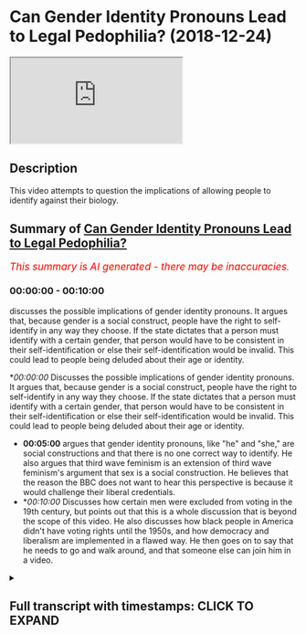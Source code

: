 # Can Gender Identity Pronouns Lead to Legal Pedophilia? (2018-12-24)

<iframe loading='lazy' src='https://www.youtube.com/embed/3fDe6Q972EI'></iframe>

## Description

This video attempts to question the implications of allowing people to identify against their biology.

## Summary of [Can Gender Identity Pronouns Lead to Legal Pedophilia?](https://www.youtube.com/watch?v=3fDe6Q972EI)


*<span style="color:red; font-size:125%">This summary is AI generated - there may be inaccuracies</span>. [](/)*

### <a onclick="modifyYTiframeseektime('0')">00:00:00</a> - <a onclick="modifyYTiframeseektime('600')">00:10:00</a>

 discusses the possible implications of gender identity pronouns. It argues that, because gender is a social construct, people have the right to self-identify in any way they choose. If the state dictates that a person must identify with a certain gender, that person would have to be consistent in their self-identification or else their self-identification would be invalid. This could lead to people being deluded about their age or identity.

**<a onclick="modifyYTiframeseektime('0')">00:00:00</a>* Discusses the possible implications of gender identity pronouns. It argues that, because gender is a social construct, people have the right to self-identify in any way they choose. If the state dictates that a person must identify with a certain gender, that person would have to be consistent in their self-identification or else their self-identification would be invalid. This could lead to people being deluded about their age or identity.
* **<a onclick="modifyYTiframeseektime('300')">00:05:00</a>** argues that gender identity pronouns, like "he" and "she," are social constructions and that there is no one correct way to identify. He also argues that third wave feminism is an extension of third wave feminism's argument that sex is a social construction. He believes that the reason the BBC does not want to hear this perspective is because it would challenge their liberal credentials.
* **<a onclick="modifyYTiframeseektime('600')">00:10:00</a>* Discusses how certain men were excluded from voting in the 19th century, but points out that this is a whole discussion that is beyond the scope of this video. He also discusses how black people in America didn't have voting rights until the 1950s, and how democracy and liberalism are implemented in a flawed way. He then goes on to say that he needs to go and walk around, and that someone else can join him in a video.

<details><summary><h2>Full transcript with timestamps: CLICK TO EXPAND</h2></summary>

<a onclick="modifyYTiframeseektime('0')">0:00:00</a> they're the same age right so if two 14  
<a onclick="modifyYTiframeseektime('1')">0:00:01</a> year olds in year nine  
<a onclick="modifyYTiframeseektime('3')">0:00:03</a> have sexual intercourse with each other  
<a onclick="modifyYTiframeseektime('4')">0:00:04</a> it's not seen as pedophilia but what if  
<a onclick="modifyYTiframeseektime('6')">0:00:06</a> now you have a year  
<a onclick="modifyYTiframeseektime('7')">0:00:07</a> 12 we are 13 like an 18 year old he  
<a onclick="modifyYTiframeseektime('10')">0:00:10</a> wants to identify as a 14 year old  
<a onclick="modifyYTiframeseektime('12')">0:00:12</a> comes into school has a 14 year old  
<a onclick="modifyYTiframeseektime('14')">0:00:14</a> girlfriend 13 year old no  
<a onclick="modifyYTiframeseektime('16')">0:00:16</a> now what but he's identified the  
<a onclick="modifyYTiframeseektime('17')">0:00:17</a> teachers have accepted the  
<a onclick="modifyYTiframeseektime('18')">0:00:18</a> identification  
<a onclick="modifyYTiframeseektime('20')">0:00:20</a> so to what extent now does is there a  
<a onclick="modifyYTiframeseektime('22')">0:00:22</a> tension between  
<a onclick="modifyYTiframeseektime('23')">0:00:23</a> the law of consent and the  
<a onclick="modifyYTiframeseektime('26')">0:00:26</a> self-identification of this person  
<a onclick="modifyYTiframeseektime('28')">0:00:28</a> so are you telling me now because this  
<a onclick="modifyYTiframeseektime('30')">0:00:30</a> is the implication of this  
<a onclick="modifyYTiframeseektime('31')">0:00:31</a> it's very important you're you're saying  
<a onclick="modifyYTiframeseektime('33')">0:00:33</a> because they would say no this is an  
<a onclick="modifyYTiframeseektime('34')">0:00:34</a> exception we're not going to allow him  
<a onclick="modifyYTiframeseektime('36')">0:00:36</a> to identify with a younger age  
<a onclick="modifyYTiframeseektime('37')">0:00:37</a> but if that's the case what you're  
<a onclick="modifyYTiframeseektime('39')">0:00:39</a> saying is that the state knows best how  
<a onclick="modifyYTiframeseektime('40')">0:00:40</a> to identify you  
<a onclick="modifyYTiframeseektime('42')">0:00:42</a> in a legal way but that defies the whole  
<a onclick="modifyYTiframeseektime('45')">0:00:45</a> reason  
<a onclick="modifyYTiframeseektime('46')">0:00:46</a> so what you're saying to me is i would i  
<a onclick="modifyYTiframeseektime('48')">0:00:48</a> would argue that  
<a onclick="modifyYTiframeseektime('49')">0:00:49</a> gender is okay because it doesn't have  
<a onclick="modifyYTiframeseektime('51')">0:00:51</a> any consequences on the economy  
<a onclick="modifyYTiframeseektime('53')">0:00:53</a> on the political or social environment  
<a onclick="modifyYTiframeseektime('55')">0:00:55</a> because it doesn't harm anyone  
<a onclick="modifyYTiframeseektime('57')">0:00:57</a> in sometimes it does  
<a onclick="modifyYTiframeseektime('60')">0:01:00</a> right right no yes yes exactly we talked  
<a onclick="modifyYTiframeseektime('62')">0:01:02</a> about we talked about that yeah  
<a onclick="modifyYTiframeseektime('64')">0:01:04</a> no no 100 but then in the case of but  
<a onclick="modifyYTiframeseektime('66')">0:01:06</a> then in the case of age where you see  
<a onclick="modifyYTiframeseektime('68')">0:01:08</a> okay pedophilia this is that  
<a onclick="modifyYTiframeseektime('69')">0:01:09</a> child's rights disabled can i can i  
<a onclick="modifyYTiframeseektime('72')">0:01:12</a> identify as a disabled person if i'm not  
<a onclick="modifyYTiframeseektime('73')">0:01:13</a> disabled  
<a onclick="modifyYTiframeseektime('74')">0:01:14</a> am i entitled to disability living  
<a onclick="modifyYTiframeseektime('75')">0:01:15</a> allowance yeah exactly  
<a onclick="modifyYTiframeseektime('77')">0:01:17</a> no honestly i mean where does it end  
<a onclick="modifyYTiframeseektime('79')">0:01:19</a> because if i say i'm disabled the doctor  
<a onclick="modifyYTiframeseektime('81')">0:01:21</a> says no you're not disabled  
<a onclick="modifyYTiframeseektime('82')">0:01:22</a> but the doctor has given me a biological  
<a onclick="modifyYTiframeseektime('84')">0:01:24</a> rendering he's given me a scientific  
<a onclick="modifyYTiframeseektime('87')">0:01:27</a> conclusion but i'm a postmodernist i  
<a onclick="modifyYTiframeseektime('89')">0:01:29</a> don't believe in science to this extent  
<a onclick="modifyYTiframeseektime('91')">0:01:31</a> i believe my post-modernistic  
<a onclick="modifyYTiframeseektime('93')">0:01:33</a> identification of myself supersedes your  
<a onclick="modifyYTiframeseektime('95')">0:01:35</a> biological determinism  
<a onclick="modifyYTiframeseektime('97')">0:01:37</a> therefore i want to identify you know  
<a onclick="modifyYTiframeseektime('99')">0:01:39</a> what i'm trying to say as what  
<a onclick="modifyYTiframeseektime('100')">0:01:40</a> as disabled i'm blind give me a give me  
<a onclick="modifyYTiframeseektime('104')">0:01:44</a> a  
<a onclick="modifyYTiframeseektime('104')">0:01:44</a> multiplicity vehicle give me 300 400  
<a onclick="modifyYTiframeseektime('106')">0:01:46</a> pounds a month  
<a onclick="modifyYTiframeseektime('107')">0:01:47</a> please because i'm blind or i'm i'm  
<a onclick="modifyYTiframeseektime('110')">0:01:50</a> you know whatever it may be and so on  
<a onclick="modifyYTiframeseektime('112')">0:01:52</a> right so where does it end because  
<a onclick="modifyYTiframeseektime('114')">0:01:54</a> if the state starts saying no you can't  
<a onclick="modifyYTiframeseektime('115')">0:01:55</a> identify as disabled because you require  
<a onclick="modifyYTiframeseektime('118')">0:01:58</a> biological scientific evidence for that  
<a onclick="modifyYTiframeseektime('121')">0:02:01</a> you can't identify as 14.  
<a onclick="modifyYTiframeseektime('123')">0:02:03</a> because you require biological side then  
<a onclick="modifyYTiframeseektime('124')">0:02:04</a> there's a contradiction because you  
<a onclick="modifyYTiframeseektime('125')">0:02:05</a> can't say that  
<a onclick="modifyYTiframeseektime('126')">0:02:06</a> but then you can say you can identify  
<a onclick="modifyYTiframeseektime('128')">0:02:08</a> with a man because we disregard the  
<a onclick="modifyYTiframeseektime('129')">0:02:09</a> biology there  
<a onclick="modifyYTiframeseektime('131')">0:02:11</a> so if it's x yeah if it's x y  
<a onclick="modifyYTiframeseektime('134')">0:02:14</a> it's x y that's science right  
<a onclick="modifyYTiframeseektime('137')">0:02:17</a> if it's x y it's x y if it's x y it's  
<a onclick="modifyYTiframeseektime('140')">0:02:20</a> gonna invite us now  
<a onclick="modifyYTiframeseektime('141')">0:02:21</a> no no tell me what he already did  
<a onclick="modifyYTiframeseektime('145')">0:02:25</a> right if it's x y it's x y if it's x x  
<a onclick="modifyYTiframeseektime('149')">0:02:29</a> it's x x  
<a onclick="modifyYTiframeseektime('150')">0:02:30</a> that's that's a chromosome you can't  
<a onclick="modifyYTiframeseektime('152')">0:02:32</a> change that's biologically determined  
<a onclick="modifyYTiframeseektime('154')">0:02:34</a> but but how comes that can be changed  
<a onclick="modifyYTiframeseektime('156')">0:02:36</a> and manipulated and  
<a onclick="modifyYTiframeseektime('157')">0:02:37</a> identification of the self can be  
<a onclick="modifyYTiframeseektime('160')">0:02:40</a> superseded in that kind of instance but  
<a onclick="modifyYTiframeseektime('161')">0:02:41</a> when it comes to age and disability and  
<a onclick="modifyYTiframeseektime('163')">0:02:43</a> race in some cases some would argue  
<a onclick="modifyYTiframeseektime('164')">0:02:44</a> that's not the case that's why the left  
<a onclick="modifyYTiframeseektime('166')">0:02:46</a> wing  
<a onclick="modifyYTiframeseektime('167')">0:02:47</a> postmodernist has to really reassess  
<a onclick="modifyYTiframeseektime('169')">0:02:49</a> their on  
<a onclick="modifyYTiframeseektime('170')">0:02:50</a> ontology really well some people say  
<a onclick="modifyYTiframeseektime('172')">0:02:52</a> that they are doing it  
<a onclick="modifyYTiframeseektime('173')">0:02:53</a> with an end thing to actually try and  
<a onclick="modifyYTiframeseektime('176')">0:02:56</a> help promote  
<a onclick="modifyYTiframeseektime('177')">0:02:57</a> like you said pedosexuals they call  
<a onclick="modifyYTiframeseektime('179')">0:02:59</a> themselves pedosexuals they're trying  
<a onclick="modifyYTiframeseektime('181')">0:03:01</a> again  
<a onclick="modifyYTiframeseektime('181')">0:03:01</a> they're trying to yeah they're trying to  
<a onclick="modifyYTiframeseektime('183')">0:03:03</a> latch themselves on to the lgbt movement  
<a onclick="modifyYTiframeseektime('186')">0:03:06</a> so they can be the p  
<a onclick="modifyYTiframeseektime('187')">0:03:07</a> on the end and they've got themselves  
<a onclick="modifyYTiframeseektime('190')">0:03:10</a> an attractive person or something you're  
<a onclick="modifyYTiframeseektime('194')">0:03:14</a> trying to make it a normal thing  
<a onclick="modifyYTiframeseektime('196')">0:03:16</a> yes  
<a onclick="modifyYTiframeseektime('201')">0:03:21</a> and the problem is that the state itself  
<a onclick="modifyYTiframeseektime('203')">0:03:23</a> doesn't have any rigid biological way of  
<a onclick="modifyYTiframeseektime('206')">0:03:26</a> deter  
<a onclick="modifyYTiframeseektime('206')">0:03:26</a> of defining a child it doesn't have that  
<a onclick="modifyYTiframeseektime('208')">0:03:28</a> and different states have different  
<a onclick="modifyYTiframeseektime('210')">0:03:30</a> uh identifications it's true but the  
<a onclick="modifyYTiframeseektime('213')">0:03:33</a> point is  
<a onclick="modifyYTiframeseektime('213')">0:03:33</a> if it has set something in this case  
<a onclick="modifyYTiframeseektime('215')">0:03:35</a> it's the age of 16 yeah  
<a onclick="modifyYTiframeseektime('217')">0:03:37</a> if that's the arbitrary subjective but  
<a onclick="modifyYTiframeseektime('219')">0:03:39</a> it's a social  
<a onclick="modifyYTiframeseektime('220')">0:03:40</a> legalistic thing but they've put it 16  
<a onclick="modifyYTiframeseektime('222')">0:03:42</a> is the age of consent  
<a onclick="modifyYTiframeseektime('224')">0:03:44</a> then it has to be consistent and now if  
<a onclick="modifyYTiframeseektime('226')">0:03:46</a> you also say you have a free right to  
<a onclick="modifyYTiframeseektime('228')">0:03:48</a> identify yourself  
<a onclick="modifyYTiframeseektime('229')">0:03:49</a> then surely that could not mean that  
<a onclick="modifyYTiframeseektime('231')">0:03:51</a> there are any exceptions whatsoever  
<a onclick="modifyYTiframeseektime('232')">0:03:52</a> because that will  
<a onclick="modifyYTiframeseektime('233')">0:03:53</a> that will actually uh it defeats the  
<a onclick="modifyYTiframeseektime('236')">0:03:56</a> purpose of self-identification with  
<a onclick="modifyYTiframeseektime('238')">0:03:58</a> whatever you want  
<a onclick="modifyYTiframeseektime('239')">0:03:59</a> so if i'm a 16 year old that wants to  
<a onclick="modifyYTiframeseektime('240')">0:04:00</a> identify with 15 14 13 12.  
<a onclick="modifyYTiframeseektime('244')">0:04:04</a> yeah then i can do i should be able to  
<a onclick="modifyYTiframeseektime('245')">0:04:05</a> do that i agree  
<a onclick="modifyYTiframeseektime('248')">0:04:08</a> with that transphobe now probably no no  
<a onclick="modifyYTiframeseektime('251')">0:04:11</a> no  
<a onclick="modifyYTiframeseektime('251')">0:04:11</a> but you know i agree with  
<a onclick="modifyYTiframeseektime('255')">0:04:15</a> what you're saying where is it going to  
<a onclick="modifyYTiframeseektime('256')">0:04:16</a> end where where can it  
<a onclick="modifyYTiframeseektime('258')">0:04:18</a> it's just it would just like beat itself  
<a onclick="modifyYTiframeseektime('261')">0:04:21</a> up this  
<a onclick="modifyYTiframeseektime('262')">0:04:22</a> little oh 100 i absolutely agree with  
<a onclick="modifyYTiframeseektime('264')">0:04:24</a> that phrase because  
<a onclick="modifyYTiframeseektime('265')">0:04:25</a> it will eat itself up the reason why  
<a onclick="modifyYTiframeseektime('267')">0:04:27</a> itself up is because human beings  
<a onclick="modifyYTiframeseektime('269')">0:04:29</a> require certainty  
<a onclick="modifyYTiframeseektime('270')">0:04:30</a> that's one of the the things that human  
<a onclick="modifyYTiframeseektime('272')">0:04:32</a> being and language provides a kind of  
<a onclick="modifyYTiframeseektime('274')">0:04:34</a> communicative or it fulfills of  
<a onclick="modifyYTiframeseektime('276')">0:04:36</a> communicative functionality right  
<a onclick="modifyYTiframeseektime('278')">0:04:38</a> and if you take that communicative  
<a onclick="modifyYTiframeseektime('280')">0:04:40</a> functionality out of language then  
<a onclick="modifyYTiframeseektime('282')">0:04:42</a> language becomes  
<a onclick="modifyYTiframeseektime('282')">0:04:42</a> worthless so if you can have i mean  
<a onclick="modifyYTiframeseektime('286')">0:04:46</a> these people are literally  
<a onclick="modifyYTiframeseektime('287')">0:04:47</a> living a life of delusion a lot of them  
<a onclick="modifyYTiframeseektime('290')">0:04:50</a> are  
<a onclick="modifyYTiframeseektime('290')">0:04:50</a> deluded because what is deluding a  
<a onclick="modifyYTiframeseektime('292')">0:04:52</a> delusion what is illusion  
<a onclick="modifyYTiframeseektime('294')">0:04:54</a> if someone says i'm i'm 55 years old but  
<a onclick="modifyYTiframeseektime('296')">0:04:56</a> actually i'm  
<a onclick="modifyYTiframeseektime('297')">0:04:57</a> 17. or i'm actually i'm 15.  
<a onclick="modifyYTiframeseektime('301')">0:05:01</a> isn't that delusion yeah well i can't so  
<a onclick="modifyYTiframeseektime('303')">0:05:03</a> often say i'm 50 going on 17 but that's  
<a onclick="modifyYTiframeseektime('305')">0:05:05</a> just because i feel like i'm young  
<a onclick="modifyYTiframeseektime('316')">0:05:16</a> anyways i hope that's clear i mean we  
<a onclick="modifyYTiframeseektime('319')">0:05:19</a> don't want to  
<a onclick="modifyYTiframeseektime('320')">0:05:20</a> but we agree on this one yeah  
<a onclick="modifyYTiframeseektime('327')">0:05:27</a> and doctors they're able to manipulate  
<a onclick="modifyYTiframeseektime('330')">0:05:30</a> much more within you know i don't know  
<a onclick="modifyYTiframeseektime('332')">0:05:32</a> the human anatomy so who knows where  
<a onclick="modifyYTiframeseektime('334')">0:05:34</a> we're going to be what we're going to be  
<a onclick="modifyYTiframeseektime('336')">0:05:36</a> medically what we're going to medically  
<a onclick="modifyYTiframeseektime('337')">0:05:37</a> become genetically  
<a onclick="modifyYTiframeseektime('339')">0:05:39</a> in the future so maybe a new pronoun  
<a onclick="modifyYTiframeseektime('341')">0:05:41</a> that are going to need to be developed  
<a onclick="modifyYTiframeseektime('342')">0:05:42</a> you know for people for what we're going  
<a onclick="modifyYTiframeseektime('344')">0:05:44</a> to become you know maybe people will be  
<a onclick="modifyYTiframeseektime('346')">0:05:46</a> absolutely androgynous this is where  
<a onclick="modifyYTiframeseektime('349')">0:05:49</a> they're looking to go  
<a onclick="modifyYTiframeseektime('350')">0:05:50</a> as well i think this is uh do you know  
<a onclick="modifyYTiframeseektime('351')">0:05:51</a> what is the sympnomatic of  
<a onclick="modifyYTiframeseektime('353')">0:05:53</a> this whole gender thing is an extension  
<a onclick="modifyYTiframeseektime('355')">0:05:55</a> of third wave feminism  
<a onclick="modifyYTiframeseektime('357')">0:05:57</a> okay now third wave feminism differs in  
<a onclick="modifyYTiframeseektime('359')">0:05:59</a> complexion  
<a onclick="modifyYTiframeseektime('361')">0:06:01</a> and intellectual argumentation from  
<a onclick="modifyYTiframeseektime('363')">0:06:03</a> second wave feminism  
<a onclick="modifyYTiframeseektime('364')">0:06:04</a> and so much as a lot of third wave  
<a onclick="modifyYTiframeseektime('366')">0:06:06</a> feminists argued that  
<a onclick="modifyYTiframeseektime('368')">0:06:08</a> sex is a social construction now  
<a onclick="modifyYTiframeseektime('371')">0:06:11</a> secondly feminists like  
<a onclick="modifyYTiframeseektime('372')">0:06:12</a> de bavar etc argued that gender was a  
<a onclick="modifyYTiframeseektime('375')">0:06:15</a> social construction which is much easier  
<a onclick="modifyYTiframeseektime('377')">0:06:17</a> argumentation to make  
<a onclick="modifyYTiframeseektime('378')">0:06:18</a> but to argue that sex is dif once again  
<a onclick="modifyYTiframeseektime('381')">0:06:21</a> it defeats the purpose because  
<a onclick="modifyYTiframeseektime('383')">0:06:23</a> as many of i think judas butler is one  
<a onclick="modifyYTiframeseektime('385')">0:06:25</a> of them but many of other  
<a onclick="modifyYTiframeseektime('386')">0:06:26</a> third wave feminists say that the penis  
<a onclick="modifyYTiframeseektime('388')">0:06:28</a> is a social construction right  
<a onclick="modifyYTiframeseektime('389')">0:06:29</a> the vaginas so if that's the case if you  
<a onclick="modifyYTiframeseektime('391')">0:06:31</a> believe that sex is a social  
<a onclick="modifyYTiframeseektime('393')">0:06:33</a> construction  
<a onclick="modifyYTiframeseektime('394')">0:06:34</a> then where do we stop in our  
<a onclick="modifyYTiframeseektime('396')">0:06:36</a> understanding of things that social  
<a onclick="modifyYTiframeseektime('397')">0:06:37</a> constructions  
<a onclick="modifyYTiframeseektime('398')">0:06:38</a> are you going to say that sex is a  
<a onclick="modifyYTiframeseektime('399')">0:06:39</a> cultural race is a social construction  
<a onclick="modifyYTiframeseektime('401')">0:06:41</a> ethnicity and social construction  
<a onclick="modifyYTiframeseektime('402')">0:06:42</a> nationality is a social construction  
<a onclick="modifyYTiframeseektime('405')">0:06:45</a> social construction no  
<a onclick="modifyYTiframeseektime('406')">0:06:46</a> don't tell me that you can't do that  
<a onclick="modifyYTiframeseektime('408')">0:06:48</a> this is cherry  
<a onclick="modifyYTiframeseektime('411')">0:06:51</a> but you know you know the argument of  
<a onclick="modifyYTiframeseektime('412')">0:06:52</a> social construction is problematic on  
<a onclick="modifyYTiframeseektime('413')">0:06:53</a> two levels  
<a onclick="modifyYTiframeseektime('415')">0:06:55</a> number one let us agree for the sake of  
<a onclick="modifyYTiframeseektime('417')">0:06:57</a> argument that sex is a social  
<a onclick="modifyYTiframeseektime('418')">0:06:58</a> construction  
<a onclick="modifyYTiframeseektime('420')">0:07:00</a> or let's agree that masculinity is a  
<a onclick="modifyYTiframeseektime('422')">0:07:02</a> social construction right  
<a onclick="modifyYTiframeseektime('424')">0:07:04</a> now it's a genetic fallacy to say just  
<a onclick="modifyYTiframeseektime('425')">0:07:05</a> because something is a social  
<a onclick="modifyYTiframeseektime('427')">0:07:07</a> construction it means it's false  
<a onclick="modifyYTiframeseektime('428')">0:07:08</a> there are many social constructions  
<a onclick="modifyYTiframeseektime('430')">0:07:10</a> which are true right it doesn't mean  
<a onclick="modifyYTiframeseektime('432')">0:07:12</a> that because something is socially  
<a onclick="modifyYTiframeseektime('433')">0:07:13</a> constructed that's where the origin  
<a onclick="modifyYTiframeseektime('435')">0:07:15</a> of the idea is that must mean that the  
<a onclick="modifyYTiframeseektime('437')">0:07:17</a> idea is false that's a genetic fallacy  
<a onclick="modifyYTiframeseektime('439')">0:07:19</a> right  
<a onclick="modifyYTiframeseektime('440')">0:07:20</a> because just because something is social  
<a onclick="modifyYTiframeseektime('442')">0:07:22</a> it doesn't mean number one is completely  
<a onclick="modifyYTiframeseektime('444')">0:07:24</a> disparate with intuitive  
<a onclick="modifyYTiframeseektime('445')">0:07:25</a> intuitionism something could be a social  
<a onclick="modifyYTiframeseektime('447')">0:07:27</a> construction as a result of  
<a onclick="modifyYTiframeseektime('449')">0:07:29</a> a combined intuitive experience of  
<a onclick="modifyYTiframeseektime('451')">0:07:31</a> collective peoples in a given place  
<a onclick="modifyYTiframeseektime('453')">0:07:33</a> so in other words people feel something  
<a onclick="modifyYTiframeseektime('455')">0:07:35</a> naturally and then that natural  
<a onclick="modifyYTiframeseektime('457')">0:07:37</a> collection of  
<a onclick="modifyYTiframeseektime('458')">0:07:38</a> feelings subjective experiences combines  
<a onclick="modifyYTiframeseektime('461')">0:07:41</a> into what is then referred to as social  
<a onclick="modifyYTiframeseektime('462')">0:07:42</a> construction but even so you can say  
<a onclick="modifyYTiframeseektime('465')">0:07:45</a> that some things which are intuitive  
<a onclick="modifyYTiframeseektime('467')">0:07:47</a> might be problematic so someone might  
<a onclick="modifyYTiframeseektime('470')">0:07:50</a> have  
<a onclick="modifyYTiframeseektime('470')">0:07:50</a> uh aggressive aggressive urges which  
<a onclick="modifyYTiframeseektime('473')">0:07:53</a> might lead them to murder  
<a onclick="modifyYTiframeseektime('474')">0:07:54</a> now that's not a social construction but  
<a onclick="modifyYTiframeseektime('476')">0:07:56</a> according to society something which is  
<a onclick="modifyYTiframeseektime('478')">0:07:58</a> wrong  
<a onclick="modifyYTiframeseektime('478')">0:07:58</a> it could be in the way that they kill  
<a onclick="modifyYTiframeseektime('480')">0:08:00</a> people it could be an element of social  
<a onclick="modifyYTiframeseektime('482')">0:08:02</a> construction based around culture  
<a onclick="modifyYTiframeseektime('483')">0:08:03</a> yes in some sexuality uh you know a  
<a onclick="modifyYTiframeseektime('485')">0:08:05</a> woman dresses up in laundry where you  
<a onclick="modifyYTiframeseektime('487')">0:08:07</a> might find it attractive  
<a onclick="modifyYTiframeseektime('488')">0:08:08</a> another culture a man might find that  
<a onclick="modifyYTiframeseektime('489')">0:08:09</a> well that's disgusting why not  
<a onclick="modifyYTiframeseektime('492')">0:08:12</a> right so look the idea just because  
<a onclick="modifyYTiframeseektime('493')">0:08:13</a> something is a social construction  
<a onclick="modifyYTiframeseektime('494')">0:08:14</a> doesn't mean it's wrong number one  
<a onclick="modifyYTiframeseektime('495')">0:08:15</a> number two even  
<a onclick="modifyYTiframeseektime('496')">0:08:16</a> you can't prove that what that person is  
<a onclick="modifyYTiframeseektime('497')">0:08:17</a> saying is not social construction  
<a onclick="modifyYTiframeseektime('499')">0:08:19</a> so with a third word feminist what i  
<a onclick="modifyYTiframeseektime('501')">0:08:21</a> would ask is how do you know what you're  
<a onclick="modifyYTiframeseektime('503')">0:08:23</a> saying  
<a onclick="modifyYTiframeseektime('504')">0:08:24</a> is not a social construction how can you  
<a onclick="modifyYTiframeseektime('507')">0:08:27</a> prove that what you're saying is not a  
<a onclick="modifyYTiframeseektime('508')">0:08:28</a> social concern why does the bbc not want  
<a onclick="modifyYTiframeseektime('510')">0:08:30</a> to hear  
<a onclick="modifyYTiframeseektime('510')">0:08:30</a> like for example that they want to hear  
<a onclick="modifyYTiframeseektime('512')">0:08:32</a> maybe the third way feminist their  
<a onclick="modifyYTiframeseektime('513')">0:08:33</a> social construction but not other  
<a onclick="modifyYTiframeseektime('514')">0:08:34</a> people's  
<a onclick="modifyYTiframeseektime('515')">0:08:35</a> uh perspective of what a social  
<a onclick="modifyYTiframeseektime('518')">0:08:38</a> construction like yours you know  
<a onclick="modifyYTiframeseektime('519')">0:08:39</a> i think that the question the bbc is a  
<a onclick="modifyYTiframeseektime('521')">0:08:41</a> little bit more i mean  
<a onclick="modifyYTiframeseektime('522')">0:08:42</a> i don't know i can't comment on the bbc  
<a onclick="modifyYTiframeseektime('524')">0:08:44</a> because i haven't done a data analysis  
<a onclick="modifyYTiframeseektime('526')">0:08:46</a> right but i think that the the issue is  
<a onclick="modifyYTiframeseektime('529')">0:08:49</a> that there is a lot of mainstream  
<a onclick="modifyYTiframeseektime('532')">0:08:52</a> organizations want to prove their  
<a onclick="modifyYTiframeseektime('534')">0:08:54</a> liberal  
<a onclick="modifyYTiframeseektime('535')">0:08:55</a> credentials they want to prove that  
<a onclick="modifyYTiframeseektime('537')">0:08:57</a> they're as inclusive as possible as  
<a onclick="modifyYTiframeseektime('538')">0:08:58</a> tolerant as possible and so on  
<a onclick="modifyYTiframeseektime('540')">0:09:00</a> and that they are open to new ideas and  
<a onclick="modifyYTiframeseektime('542')">0:09:02</a> openness and these things  
<a onclick="modifyYTiframeseektime('544')">0:09:04</a> but what the argument we're making today  
<a onclick="modifyYTiframeseektime('546')">0:09:06</a> is that that has to have  
<a onclick="modifyYTiframeseektime('548')">0:09:08</a> parameters all right and if those  
<a onclick="modifyYTiframeseektime('550')">0:09:10</a> parameters are not  
<a onclick="modifyYTiframeseektime('551')">0:09:11</a> clearly defined then you're going to  
<a onclick="modifyYTiframeseektime('553')">0:09:13</a> find yourself in circular arguments  
<a onclick="modifyYTiframeseektime('555')">0:09:15</a> and you're never going to get to the  
<a onclick="modifyYTiframeseektime('556')">0:09:16</a> bottom of anything especially with  
<a onclick="modifyYTiframeseektime('558')">0:09:18</a> children they need  
<a onclick="modifyYTiframeseektime('559')">0:09:19</a> their children need like they need to  
<a onclick="modifyYTiframeseektime('561')">0:09:21</a> know like boundaries and different  
<a onclick="modifyYTiframeseektime('563')">0:09:23</a> things otherwise they're just going to  
<a onclick="modifyYTiframeseektime('564')">0:09:24</a> get  
<a onclick="modifyYTiframeseektime('564')">0:09:24</a> of course they're going to be confused  
<a onclick="modifyYTiframeseektime('566')">0:09:26</a> it's just oh god  
<a onclick="modifyYTiframeseektime('567')">0:09:27</a> can i give you an example they won't get  
<a onclick="modifyYTiframeseektime('569')">0:09:29</a> confused with them what they do  
<a onclick="modifyYTiframeseektime('570')">0:09:30</a> yeah when they show a certain  
<a onclick="modifyYTiframeseektime('572')">0:09:32</a> perspective like the bbc they'll promote  
<a onclick="modifyYTiframeseektime('574')">0:09:34</a> you know  
<a onclick="modifyYTiframeseektime('574')">0:09:34</a> feminism they promote this feminism they  
<a onclick="modifyYTiframeseektime('575')">0:09:35</a> say women got the right to vote in 1918  
<a onclick="modifyYTiframeseektime('577')">0:09:37</a> yes but actually at the same time women  
<a onclick="modifyYTiframeseektime('579')">0:09:39</a> got the right to vote a large percentage  
<a onclick="modifyYTiframeseektime('581')">0:09:41</a> of men did too  
<a onclick="modifyYTiframeseektime('582')">0:09:42</a> because many men who didn't own land  
<a onclick="modifyYTiframeseektime('583')">0:09:43</a> yeah black people also couldn't black  
<a onclick="modifyYTiframeseektime('585')">0:09:45</a> people  
<a onclick="modifyYTiframeseektime('585')">0:09:45</a> don't yeah but they don't even men just  
<a onclick="modifyYTiframeseektime('587')">0:09:47</a> white men in their own societies  
<a onclick="modifyYTiframeseektime('589')">0:09:49</a> yeah i think that the workers work as  
<a onclick="modifyYTiframeseektime('590')">0:09:50</a> something a voting act or something like  
<a onclick="modifyYTiframeseektime('592')">0:09:52</a> that that was in the mid 18th century  
<a onclick="modifyYTiframeseektime('594')">0:09:54</a> 19th century 1800's this was definitely  
<a onclick="modifyYTiframeseektime('596')">0:09:56</a> 1918. have a look into it  
<a onclick="modifyYTiframeseektime('598')">0:09:58</a> the men i think you had different things  
<a onclick="modifyYTiframeseektime('602')">0:10:02</a> so for example 1918 women over the age  
<a onclick="modifyYTiframeseektime('604')">0:10:04</a> of 30 could vote  
<a onclick="modifyYTiframeseektime('605')">0:10:05</a> it was it was i think in 1930 something  
<a onclick="modifyYTiframeseektime('608')">0:10:08</a> that women  
<a onclick="modifyYTiframeseektime('609')">0:10:09</a> over the age of 18 could vote so there  
<a onclick="modifyYTiframeseektime('611')">0:10:11</a> was and men white men like you said  
<a onclick="modifyYTiframeseektime('612')">0:10:12</a> there were certain men that were  
<a onclick="modifyYTiframeseektime('613')">0:10:13</a> excluded from voting in the 19th century  
<a onclick="modifyYTiframeseektime('615')">0:10:15</a> but that's a whole discussion but and  
<a onclick="modifyYTiframeseektime('617')">0:10:17</a> black people in america couldn't vote  
<a onclick="modifyYTiframeseektime('618')">0:10:18</a> and there was all these these things  
<a onclick="modifyYTiframeseektime('620')">0:10:20</a> going on bbc they do  
<a onclick="modifyYTiframeseektime('622')">0:10:22</a> they do push  
<a onclick="modifyYTiframeseektime('625')">0:10:25</a> in the 50s they still had to sit but  
<a onclick="modifyYTiframeseektime('627')">0:10:27</a> let's be honest what is voting now is  
<a onclick="modifyYTiframeseektime('629')">0:10:29</a> first past the post system  
<a onclick="modifyYTiframeseektime('630')">0:10:30</a> you have two choices frankly i mean what  
<a onclick="modifyYTiframeseektime('632')">0:10:32</a> kind of a choice is that anyways  
<a onclick="modifyYTiframeseektime('634')">0:10:34</a> they want to stop you kidding yeah  
<a onclick="modifyYTiframeseektime('636')">0:10:36</a> anyway  
<a onclick="modifyYTiframeseektime('638')">0:10:38</a> now honestly you've got two choices for  
<a onclick="modifyYTiframeseektime('640')">0:10:40</a> the most part  
<a onclick="modifyYTiframeseektime('641')">0:10:41</a> the best you can do is probably get a  
<a onclick="modifyYTiframeseektime('643')">0:10:43</a> local mp to of the party you like in one  
<a onclick="modifyYTiframeseektime('646')">0:10:46</a> area but you know you're not going to  
<a onclick="modifyYTiframeseektime('646')">0:10:46</a> get them in government  
<a onclick="modifyYTiframeseektime('648')">0:10:48</a> and that's it shows you the restrictive  
<a onclick="modifyYTiframeseektime('649')">0:10:49</a> nature of so-called democracy you've got  
<a onclick="modifyYTiframeseektime('651')">0:10:51</a> two choices  
<a onclick="modifyYTiframeseektime('652')">0:10:52</a> and they're both and david cameron's  
<a onclick="modifyYTiframeseektime('654')">0:10:54</a> word fighting for middle ground so i  
<a onclick="modifyYTiframeseektime('656')">0:10:56</a> mean  
<a onclick="modifyYTiframeseektime('656')">0:10:56</a> the center uh you know british politics  
<a onclick="modifyYTiframeseektime('659')">0:10:59</a> is  
<a onclick="modifyYTiframeseektime('659')">0:10:59</a> focused on center ground they're all  
<a onclick="modifyYTiframeseektime('661')">0:11:01</a> fighting for it and you've got two  
<a onclick="modifyYTiframeseektime('662')">0:11:02</a> choices between blue and red  
<a onclick="modifyYTiframeseektime('664')">0:11:04</a> come in let's these these jargons don't  
<a onclick="modifyYTiframeseektime('667')">0:11:07</a> phase me because i know that democracy  
<a onclick="modifyYTiframeseektime('668')">0:11:08</a> and liberalism  
<a onclick="modifyYTiframeseektime('669')">0:11:09</a> in implementation when you actually look  
<a onclick="modifyYTiframeseektime('672')">0:11:12</a> at them with a you know with an eye  
<a onclick="modifyYTiframeseektime('674')">0:11:14</a> with a critical eye you start realizing  
<a onclick="modifyYTiframeseektime('676')">0:11:16</a> these flaws and these problems  
<a onclick="modifyYTiframeseektime('677')">0:11:17</a> i need to go can i yeah yes can i do it  
<a onclick="modifyYTiframeseektime('681')">0:11:21</a> what's that no no no can i can we can't  
<a onclick="modifyYTiframeseektime('683')">0:11:23</a> anyways guys i'm gonna go and walk  
<a onclick="modifyYTiframeseektime('684')">0:11:24</a> around as well but thank you okay i'm  
<a onclick="modifyYTiframeseektime('686')">0:11:26</a> getting  
<a onclick="modifyYTiframeseektime('688')">0:11:28</a> can we can we quickly do can i just  
<a onclick="modifyYTiframeseektime('690')">0:11:30</a> borrow you free  
<a onclick="modifyYTiframeseektime('693')">0:11:33</a> yeah you as well are you free and you  
<a onclick="modifyYTiframeseektime('694')">0:11:34</a> and you and you yeah i'm going to do a  
<a onclick="modifyYTiframeseektime('696')">0:11:36</a> video here you're not going to stand in  
<a onclick="modifyYTiframeseektime('697')">0:11:37</a> my head or something no  
<a onclick="modifyYTiframeseektime('698')">0:11:38</a> no no  
</details>